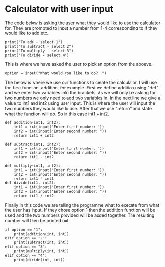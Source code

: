 # Calculator with user input
The code below is asking the user what they would like to use the calculator for. They are prompted to input a number from 1-4 corresponding to if they would like to add etc.
```
print("To add - select 1")
print("To subtract - select 2")
print("To multiply - select 3")
print("To divide - select 4")
```
This is where we have asked the user to pick an option from the aboeve.
```
option = input("What would you like to do?: ")
```
The below is where we use our functions to create the calculator. I will use the first function, addition, for example. First we define addition using "def" and we enter two variables into the brackets. As we will only be asking for two numbers we only need to add two variables in. In the next line we give a value to int1 and int2 using user input. This is where the user will input the two numbers they would like to use. After that we use "return" and state what the function will do. So in this case int1 + int2.
```
def addition(int1, int2):
    int1 = int(input("Enter first number: "))
    int2 = int(input("Enter second number: "))
    return int1 + int2

def subtract(int1, int2):
    int1 = int(input("Enter first number: "))
    int2 = int(input("Enter second number: "))
    return int1 - int2

def multiply(int1, int2):
    int1 = int(input("Enter first number: "))
    int2 = int(input("Enter second number: "))
    return int1 * int2
def divide(int1, int2):
    int1 = int(input("Enter first number: "))
    int2 = int(input("Enter second number: "))
    return int1 / int2
```
Finally in this code we are telling the programme what to execute from what the user has input. If they chose option 1 then the addition function will be used and the two numbers provided will be added together. The resulting number will then be printed out.
```
if option == "1":
    print(addition(int, int))
elif option == "2":
    print(subtract(int, int))
elif option == "3":
    print(multiply(int, int))
elif option == "4":
    print(divide(int, int))
```